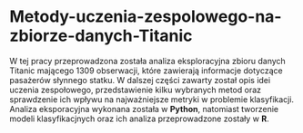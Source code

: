 # Metody-uczenia-zespolowego-na-zbiorze-danych-Titanic
W tej pracy przeprowadzona została analiza eksploracyjna zbioru danych Titanic mającego 1309 obserwacji, które zawierają informacje dotyczące pasażerów słynnego statku. W dalszej części zawarty został opis idei uczenia zespołowego, przedstawienie kilku wybranych metod oraz sprawdzenie ich wpływu na najważniejsze metryki w problemie klasyfikacji. Analiza eksporacyjna wykonana została w **Python**, natomiast tworzenie modeli klasyfikacjnych oraz ich analiza przeprowadzone zostały w **R**.
